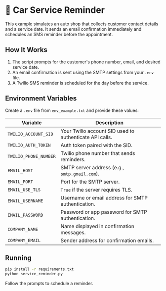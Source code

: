 ---
---

# 🚗 Car Service Reminder

This example simulates an auto shop that collects customer contact details and a service date. It sends an email confirmation immediately and schedules an SMS reminder before the appointment.

## How It Works
1. The script prompts for the customer's phone number, email, and desired service date.
2. An email confirmation is sent using the SMTP settings from your `.env` file.
3. A Twilio SMS reminder is scheduled for the day before the service.

## Environment Variables
Create a `.env` file from `env_example.txt` and provide these values:

| Variable | Description |
|----------|-------------|
| `TWILIO_ACCOUNT_SID` | Your Twilio account SID used to authenticate API calls. |
| `TWILIO_AUTH_TOKEN` | Auth token paired with the SID. |
| `TWILIO_PHONE_NUMBER` | Twilio phone number that sends reminders. |
| `EMAIL_HOST` | SMTP server address (e.g., `smtp.gmail.com`). |
| `EMAIL_PORT` | Port for the SMTP server. |
| `EMAIL_USE_TLS` | `True` if the server requires TLS. |
| `EMAIL_USERNAME` | Username or email address for SMTP authentication. |
| `EMAIL_PASSWORD` | Password or app password for SMTP authentication. |
| `COMPANY_NAME` | Name displayed in confirmation messages. |
| `COMPANY_EMAIL` | Sender address for confirmation emails. |

## Running
```bash
pip install -r requirements.txt
python service_reminder.py
```
Follow the prompts to schedule a reminder.

